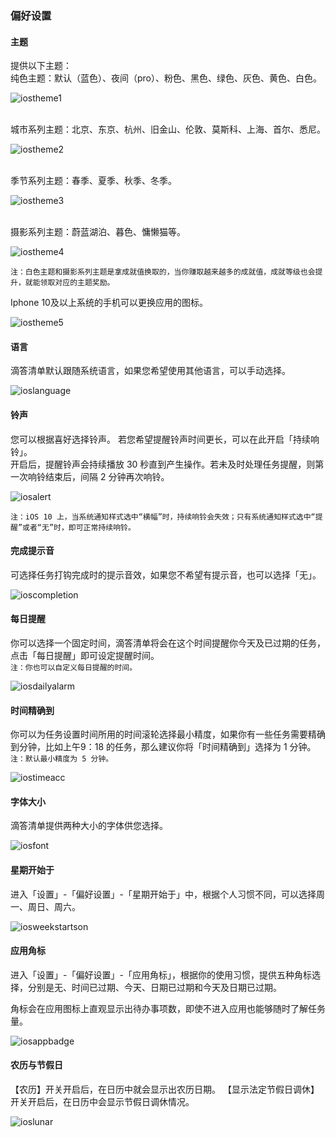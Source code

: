 ### 偏好设置

#### 主题

提供以下主题： <br>纯色主题：默认（蓝色）、夜间（pro）、粉色、黑色、绿色、灰色、黄色、白色。

![iostheme1](../../images/ios/account/theme1.jpg)

<br>城市系列主题：北京、东京、杭州、旧金山、伦敦、莫斯科、上海、首尔、悉尼。

![iostheme2](../../images/ios/account/theme2.jpg)

<br>季节系列主题：春季、夏季、秋季、冬季。

![iostheme3](../../images/ios/account/theme3.jpg)

<br>摄影系列主题：蔚蓝湖泊、暮色、慵懒猫等。

![iostheme4](../../images/ios/account/theme4.jpg)

`注：白色主题和摄影系列主题是拿成就值换取的，当你赚取越来越多的成就值，成就等级也会提升，就能领取对应的主题奖励。`

Iphone 10及以上系统的手机可以更换应用的图标。

![iostheme5](../../images/ios/account/theme5.jpg)

#### 语言

滴答清单默认跟随系统语言，如果您希望使用其他语言，可以手动选择。

![ioslanguage](../../images/ios/account/language.jpg)

#### 铃声

您可以根据喜好选择铃声。
若您希望提醒铃声时间更长，可以在此开启「持续响铃」。 <br>开启后，提醒铃声会持续播放 30 秒直到产生操作。若未及时处理任务提醒，则第一次响铃结束后，间隔 2 分钟再次响铃。

![iosalert](../../images/ios/account/ringtone.jpg)

`注：iOS 10 上，当系统通知样式选中“横幅”时，持续响铃会失效；只有系统通知样式选中“提醒”或者“无”时，即可正常持续响铃。`

#### 完成提示音

可选择任务打钩完成时的提示音效，如果您不希望有提示音，也可以选择「无」。 

![ioscompletion](../../images/ios/account/completionsound.jpg)

#### 每日提醒

你可以选择一个固定时间，滴答清单将会在这个时间提醒你今天及已过期的任务，点击「每日提醒」即可设定提醒时间。 <br>`注：你也可以自定义每日提醒的时间。`

![iosdailyalarm](../../images/ios/account/dailyreminder.jpg)

#### 时间精确到

你可以为任务设置时间所用的时间滚轮选择最小精度，如果你有一些任务需要精确到分钟，比如上午9：18 的任务，那么建议你将「时间精确到」选择为 1 分钟。 <br>`注：默认最小精度为 5 分钟。`

![iostimeacc](../../images/ios/account/timeaccurateto.jpg)

#### 字体大小

滴答清单提供两种大小的字体供您选择。

![iosfont](../../images/ios/account/fontsize.jpg)

#### 星期开始于

进入「设置」-「偏好设置」-「星期开始于」中，根据个人习惯不同，可以选择周一、周日、周六。

![iosweekstartson](../../images/ios/account/weekstarton.jpg)

#### 应用角标

进入「设置」-「偏好设置」-「应用角标」，根据你的使用习惯，提供五种角标选择，分别是无、时间已过期、今天、日期已过期和今天及日期已过期。

角标会在应用图标上直观显示出待办事项数，即使不进入应用也能够随时了解任务量。

![iosappbadge](../../images/ios/account/appbadge.jpg)

#### 农历与节假日

【农历】开关开启后，在日历中就会显示出农历日期。 【显示法定节假日调休】开关开启后，在日历中会显示节假日调休情况。

![ioslunar](../../images/ios/account/luna.jpg)

